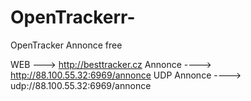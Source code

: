 # OpenTrackerr-
OpenTracker Annonce free 


WEB ---> http://besttracker.cz
Annonce ----> http://88.100.55.32:6969/annonce
UDP Annonce ----> udp://88.100.55.32:6969/annonce


